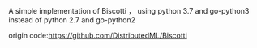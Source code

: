 A simple implementation of Biscotti ， using python 3.7 and go-python3 instead of python 2.7 and go-python2

origin code:https://github.com/DistributedML/Biscotti
